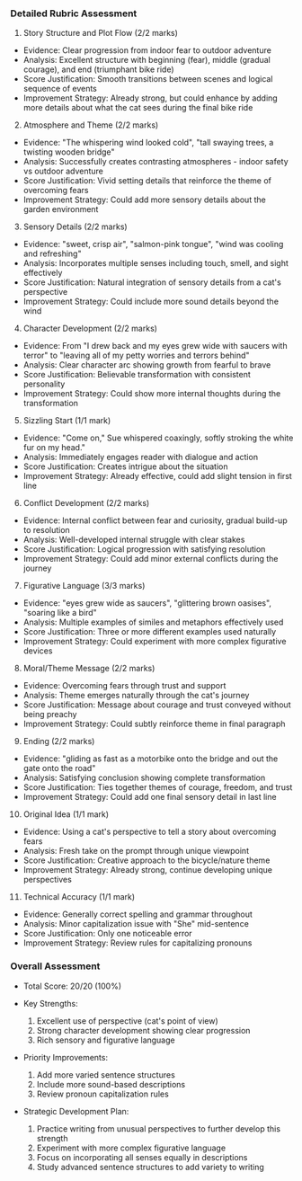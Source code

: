 ### Detailed Rubric Assessment

1. Story Structure and Plot Flow (2/2 marks)

- Evidence: Clear progression from indoor fear to outdoor adventure
- Analysis: Excellent structure with beginning (fear), middle (gradual courage), and end (triumphant bike ride)
- Score Justification: Smooth transitions between scenes and logical sequence of events
- Improvement Strategy: Already strong, but could enhance by adding more details about what the cat sees during the final bike ride

2. Atmosphere and Theme (2/2 marks)

- Evidence: "The whispering wind looked cold", "tall swaying trees, a twisting wooden bridge"
- Analysis: Successfully creates contrasting atmospheres - indoor safety vs outdoor adventure
- Score Justification: Vivid setting details that reinforce the theme of overcoming fears
- Improvement Strategy: Could add more sensory details about the garden environment

3. Sensory Details (2/2 marks)

- Evidence: "sweet, crisp air", "salmon-pink tongue", "wind was cooling and refreshing"
- Analysis: Incorporates multiple senses including touch, smell, and sight effectively
- Score Justification: Natural integration of sensory details from a cat's perspective
- Improvement Strategy: Could include more sound details beyond the wind

4. Character Development (2/2 marks)

- Evidence: From "I drew back and my eyes grew wide with saucers with terror" to "leaving all of my petty worries and terrors behind"
- Analysis: Clear character arc showing growth from fearful to brave
- Score Justification: Believable transformation with consistent personality
- Improvement Strategy: Could show more internal thoughts during the transformation

5. Sizzling Start (1/1 mark)

- Evidence: "Come on," Sue whispered coaxingly, softly stroking the white fur on my head."
- Analysis: Immediately engages reader with dialogue and action
- Score Justification: Creates intrigue about the situation
- Improvement Strategy: Already effective, could add slight tension in first line

6. Conflict Development (2/2 marks)

- Evidence: Internal conflict between fear and curiosity, gradual build-up to resolution
- Analysis: Well-developed internal struggle with clear stakes
- Score Justification: Logical progression with satisfying resolution
- Improvement Strategy: Could add minor external conflicts during the journey

7. Figurative Language (3/3 marks)

- Evidence: "eyes grew wide as saucers", "glittering brown oasises", "soaring like a bird"
- Analysis: Multiple examples of similes and metaphors effectively used
- Score Justification: Three or more different examples used naturally
- Improvement Strategy: Could experiment with more complex figurative devices

8. Moral/Theme Message (2/2 marks)

- Evidence: Overcoming fears through trust and support
- Analysis: Theme emerges naturally through the cat's journey
- Score Justification: Message about courage and trust conveyed without being preachy
- Improvement Strategy: Could subtly reinforce theme in final paragraph

9. Ending (2/2 marks)

- Evidence: "gliding as fast as a motorbike onto the bridge and out the gate onto the road"
- Analysis: Satisfying conclusion showing complete transformation
- Score Justification: Ties together themes of courage, freedom, and trust
- Improvement Strategy: Could add one final sensory detail in last line

10. Original Idea (1/1 mark)

- Evidence: Using a cat's perspective to tell a story about overcoming fears
- Analysis: Fresh take on the prompt through unique viewpoint
- Score Justification: Creative approach to the bicycle/nature theme
- Improvement Strategy: Already strong, continue developing unique perspectives

11. Technical Accuracy (1/1 mark)

- Evidence: Generally correct spelling and grammar throughout
- Analysis: Minor capitalization issue with "She" mid-sentence
- Score Justification: Only one noticeable error
- Improvement Strategy: Review rules for capitalizing pronouns

### Overall Assessment

- Total Score: 20/20 (100%)
- Key Strengths:

  1. Excellent use of perspective (cat's point of view)
  2. Strong character development showing clear progression
  3. Rich sensory and figurative language

- Priority Improvements:

  1. Add more varied sentence structures
  2. Include more sound-based descriptions
  3. Review pronoun capitalization rules

- Strategic Development Plan:
  1. Practice writing from unusual perspectives to further develop this strength
  2. Experiment with more complex figurative language
  3. Focus on incorporating all senses equally in descriptions
  4. Study advanced sentence structures to add variety to writing
